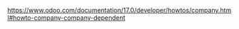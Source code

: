 https://www.odoo.com/documentation/17.0/developer/howtos/company.html#howto-company-company-dependent
